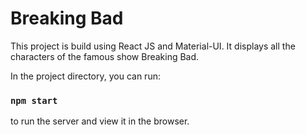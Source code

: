 # Breaking Bad

This project is build using React JS and Material-UI.
It displays all the characters of the famous show Breaking Bad. 

In the project directory, you can run:

### `npm start`
to run the server and view it in the browser.
